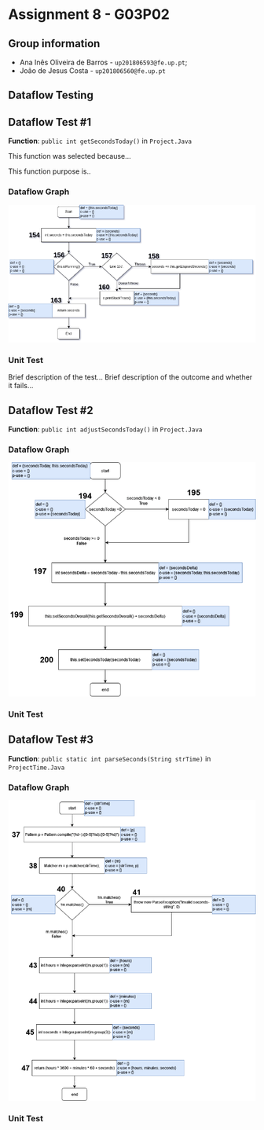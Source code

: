 # Assignment 8 - G03P02

## Group information

- Ana Inês Oliveira de Barros - `up201806593@fe.up.pt`;
- João de Jesus Costa - `up201806560@fe.up.pt`

## Dataflow Testing


## Dataflow Test #1

**Function**: `public int getSecondsToday()` in `Project.Java`

This function was selected because...

This function purpose is..

### Dataflow Graph

![dataflow_graph_1](dataflow_graphs/dataflow_graph_1.png)

### Unit Test

Brief description of the test...
Brief description of the outcome and whether it fails...

## Dataflow Test #2

**Function**: `public int adjustSecondsToday()` in `Project.Java`

### Dataflow Graph

![dataflow_graph_2](dataflow_graphs/dataflow_graph_2.png)

### Unit Test

## Dataflow Test #3

**Function**: `public static int parseSeconds(String strTime)` in `ProjectTime.Java`

### Dataflow Graph

![dataflow_graph_3](dataflow_graphs/dataflow_graph_3.png)

### Unit Test